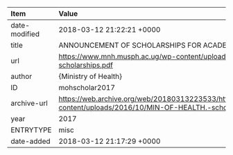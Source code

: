 | Item          | Value                                                                                                                             |
|:--------------|:----------------------------------------------------------------------------------------------------------------------------------|
| date-modified | 2018-03-12 21:22:21 +0000                                                                                                         |
| title         | ANNOUNCEMENT OF SCHOLARSHIPS FOR ACADEMIC YEAR 2017/2018                                                                          |
| url           | https://www.mnh.musph.ac.ug/wp-content/uploads/2016/10/MIN-OF-HEALTH.-scholarships.pdf                                            |
| author        | {Ministry of Health}                                                                                                              |
| ID            | mohscholar2017                                                                                                                    |
| archive-url   | https://web.archive.org/web/20180313223533/https://www.mnh.musph.ac.ug/wp-content/uploads/2016/10/MIN-OF-HEALTH.-scholarships.pdf |
| year          | 2017                                                                                                                              |
| ENTRYTYPE     | misc                                                                                                                              |
| date-added    | 2018-03-12 21:17:29 +0000                                                                                                         |